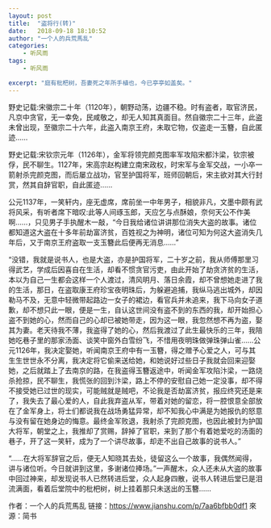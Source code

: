 ```yaml
---
layout: post
title:  "盗将行(转)"
date:   2018-09-18 18:10:52
author: "一个人的兵荒馬乱"
categories: 
    - 听风雨
tags: 
    - 听风雨

excerpt: "庭有枇杷树，吾妻死之年所手植也，今已亭亭如盖矣。"
---
```

野史记载:宋徽宗二十年（1120年），朝野动荡，边疆不稳。时有盗者，取官济民，凡京中贪官，无一幸免，民咸敬之，却无人知其真面目。然自徽宗二十三年，此盗未曾出现，至徽宗二十六年，此盗入南京王府，未取它物，仅盗走一玉簪，自此匿迹……

野史记载:宋钦宗元年（1126年），金军将领完颜克图率军攻陷宋都汴梁，钦宗被俘，民不聊生。1127年，宋高宗赵构建立南宋政权，时宋军与金军交战，一小卒一箭射杀完颜克图，而后屡立战功，官至护国将军，班师回朝后，宋主欲对其大行封赏，然其自辞官职，自此匿迹……

公元1137年，一笑轩内，座无虚席，席前坐一中年男子，相貌非凡，文墨中颇有武将风采，有听者席下暗叹:此等人间琢玉郎，天应乞与点酥娘，奈何天公不作美啊……，只见男子手执醒木一敲，“今日我给诸位讲讲那位消失大盗的故事。诸位都知道这大盗在十多年前劫富济贫，百姓视之为神明，诸位可知为何这大盗消失几年后，又于南京王府盗取一支玉簪此后便再无消息……”

“没错，我就是说书人，也是大盗，亦是护国将军，二十岁之前，我从师傅那里习得武艺，学成后因喜自在生活，却看不惯贪官污吏，由此开始了劫贪济贫的生活，本以为自己一生都会这样一个人渡过，清风明月、落日余霞，却不曾想她走进了我的生活，那日，在盗取康王府珍宝夜明珠后，为躲避追捕，我纵马逃出城外，却因勒马不及，无意中轻微带起路边一女子的裙边，看官兵并未追来，我下马向女子道歉，却不想只此一眼，便是一生，自认这世间没有盗不到的东西的我，却开始担心盗不到她的心，然而自己的心却已被她带走，因为这一眼，我忽然想不再为盗，娶其为妻。老天待我不薄，我盗得了她的心，然后我渡过了此生最快乐的三年，我陪她吃巷子里的那家汤面、谈笑中窗外白雪纷飞，不惜用夜明珠做弹珠弹山雀……公元1126年，我决定娶她，听闻南京王府中有一玉簪，得之赠予心爱之人，可与其生生世世永不分离，我决定将它偷来送给她，和她说好过些日子我就会回来迎娶她，之后就踏上了去南京的路，在我盗得玉簪返途中，听闻金军攻陷汴梁，一路烧杀抢掠，民不聊生，我慌张的回到汴梁，路上不停的安慰自己她一定没事，却不得不接受她已过世的现实，可能贼就是贼吧，不论我是否劫富济贫，报应终究还是来了，我失去了最心爱的人，自此我弃盗从军，带着对她的留恋，将一腔恨意全部放在了金军身上，将士们都说我在战场勇猛异常，却不知我心中满是为她报仇的怒意与没有留在她身边的悔意。最终金军败退，我射杀了完颜克图，也因此被封为护国大将军，朝堂之上，我推却了赏赐，辞掉了官职，来到了那个有着她爱吃的汤面的巷子，开了这一笑轩，成为了一个讲尽故事，却走不出自己故事的说书人。”

“……在大将军辞官之后，便无人知晓其去处，徒留这么一个故事，我偶然闻得，讲与诸位听。今日就讲到这里，多谢诸位捧场。”一声醒木，众人还未从大盗的故事中回过神来，却发现说书人已然转进后堂，众人起身四散，说书人转进后堂已是泪流满面，看着后堂院中的枇杷树，树上挂着那只未送出的玉簪……

作者：一个人的兵荒馬乱
链接：https://www.jianshu.com/p/7aa6bfbb0df1
來源：简书